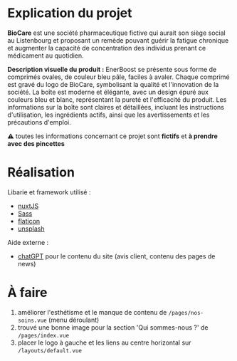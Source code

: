 
# Explication du projet

**BioCare** est une société pharmaceutique fictive qui aurait son siège social au Listenbourg et
proposant un remède pouvant guérir la fatigue chronique et augmenter la capacité de concentration des individus 
prenant ce médicament au quotidien. 

**Description visuelle du produit :**
EnerBoost se présente sous forme de comprimés ovales, de couleur bleu pâle, faciles à avaler. Chaque comprimé est gravé du logo de BioCare, 
symbolisant la qualité et l'innovation de la société. La boîte est moderne et élégante, avec un design épuré aux couleurs bleu et blanc, 
représentant la pureté et l'efficacité du produit. Les informations sur la boîte sont claires et détaillées, incluant les instructions d'utilisation,
les ingrédients actifs, ainsi que les avertissements et les précautions d'emploi.

⚠️ toutes les informations concernant ce projet sont **fictifs** et **à prendre avec des pincettes**


# Réalisation

Libarie et framework utilisé :
- [nuxtJS](https://nuxt.com/) 
- [Sass](https://sass-lang.com/) 
- [flaticon](https://www.flaticon.com/)
- [unsplash](https://unsplash.com/fr)

Aide externe : 

- [chatGPT](https://chatgpt.com/) pour le contenu du site (avis client, contenu des pages de news)
# À faire

1. améliorer l'esthétisme et le manque de contenu de `/pages/nos-soins.vue` (menu déroulant)
2. trouvé une bonne image pour la section 'Qui sommes-nous ?' de `/pages/index.vue`
3. placer le logo à gauche et les liens au centre horizontal sur `/layouts/default.vue`